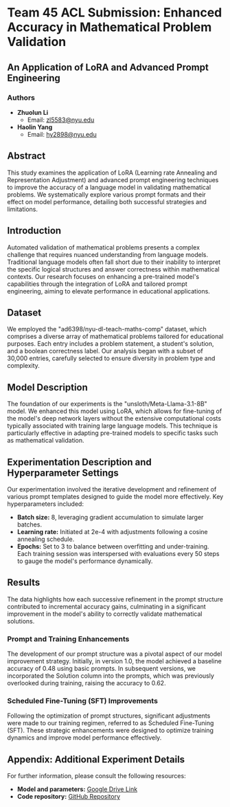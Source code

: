 # Team 45 ACL Submission: Enhanced Accuracy in Mathematical Problem Validation
## An Application of LoRA and Advanced Prompt Engineering

### Authors
- **Zhuolun Li**
  - Email: [zl5583@nyu.edu](mailto:zl5583@nyu.edu)
- **Haolin Yang**
  - Email: [hy2898@nyu.edu](mailto:hy2898@nyu.edu)

## Abstract
This study examines the application of LoRA (Learning rate Annealing and Representation Adjustment) and advanced prompt engineering techniques to improve the accuracy of a language model in validating mathematical problems. We systematically explore various prompt formats and their effect on model performance, detailing both successful strategies and limitations.

## Introduction
Automated validation of mathematical problems presents a complex challenge that requires nuanced understanding from language models. Traditional language models often fall short due to their inability to interpret the specific logical structures and answer correctness within mathematical contexts. Our research focuses on enhancing a pre-trained model's capabilities through the integration of LoRA and tailored prompt engineering, aiming to elevate performance in educational applications.

## Dataset
We employed the "ad6398/nyu-dl-teach-maths-comp" dataset, which comprises a diverse array of mathematical problems tailored for educational purposes. Each entry includes a problem statement, a student's solution, and a boolean correctness label. Our analysis began with a subset of 30,000 entries, carefully selected to ensure diversity in problem type and complexity.

## Model Description
The foundation of our experiments is the "unsloth/Meta-Llama-3.1-8B" model. We enhanced this model using LoRA, which allows for fine-tuning of the model's deep network layers without the extensive computational costs typically associated with training large language models. This technique is particularly effective in adapting pre-trained models to specific tasks such as mathematical validation.

## Experimentation Description and Hyperparameter Settings
Our experimentation involved the iterative development and refinement of various prompt templates designed to guide the model more effectively. Key hyperparameters included:
- **Batch size:** 8, leveraging gradient accumulation to simulate larger batches.
- **Learning rate:** Initiated at 2e-4 with adjustments following a cosine annealing schedule.
- **Epochs:** Set to 3 to balance between overfitting and under-training.
Each training session was interspersed with evaluations every 50 steps to gauge the model's performance dynamically.

## Results
The data highlights how each successive refinement in the prompt structure contributed to incremental accuracy gains, culminating in a significant improvement in the model's ability to correctly validate mathematical solutions.

### Prompt and Training Enhancements
The development of our prompt structure was a pivotal aspect of our model improvement strategy. Initially, in version 1.0, the model achieved a baseline accuracy of 0.48 using basic prompts. In subsequent versions, we incorporated the Solution column into the prompts, which was previously overlooked during training, raising the accuracy to 0.62.

### Scheduled Fine-Tuning (SFT) Improvements
Following the optimization of prompt structures, significant adjustments were made to our training regimen, referred to as Scheduled Fine-Tuning (SFT). These strategic enhancements were designed to optimize training dynamics and improve model performance effectively.

## Appendix: Additional Experiment Details
For further information, please consult the following resources:
- **Model and parameters:** [Google Drive Link](https://drive.google.com/drive/folders/1NBHV4-CpQfSvBMtPstniya3Dsu2YO183?dmr=1&ec=wgc-drive-globalnav-goto)
- **Code repository:** [GitHub Repository](https://github.com/icecreamlun/NYU_Deep_Learning/tree/main)

